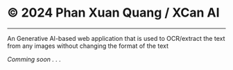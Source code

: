 # © 2024 Phan Xuan Quang / XCan AI
------------
An Generative AI-based web application that is used to OCR/extract the text from any images without changing the format of the text

*Comming soon . . .*
